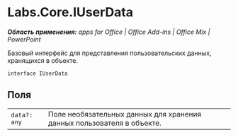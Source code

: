
# Labs.Core.IUserData

 _**Область применения:** apps for Office | Office Add-ins | Office Mix | PowerPoint_

Базовый интерфейс для представления пользовательских данных, хранящихся в объекте.

```
interface IUserData
```


## Поля


|||
|:-----|:-----|
| `data?: any`|Поле необязательных данных для хранения данных пользователя в объекте.|
